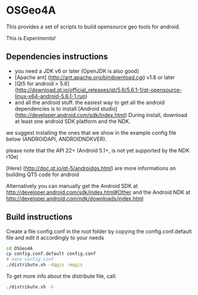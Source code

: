 OSGeo4A
==========

This provides a set of scripts to build opensource geo tools for android.

This is *Experimental*

Dependencies instructions
-----------
- you need a JDK v6 or later (OpenJDK is also good)
- [Apache ant] (http://ant.apache.org/bindownload.cgi) v1.8 or later
- [Qt5 for android > 5.6]
(http://download.qt.io/official_releases/qt/5.6/5.6.1-1/qt-opensource-linux-x64-android-5.6.1-1.run)
- and all the android stuff. the easiest way to get all the android dependencies
is to install [Android studio] (http://developer.android.com/sdk/index.html)
During install, download at least one android SDK platform and the NDK.

we suggest installing the ones that we show in the example config file below
(ANDROIDAPI, ANDROIDNDKVER).

please note that the API 22+ (Android 5.1+, is not yet supported by the NDK r10e)

[Here] (http://doc.qt.io/qt-5/androidgs.html) are more informations on building QT5
code for android

Alternatively you can manually get the Android SDK at
http://developer.android.com/sdk/index.html#Other and the Android NDK at
http://developer.android.com/ndk/downloads/index.html

Build instructions
-----------
Create a file config.conf in the root folder by copying the config.conf.default
 file and edit it accordingly to your needs 
```sh
cd OSGeo4A
cp config.conf.default config.conf
# nano config.conf
./distribute.sh -dqgis -mqgis
```

To get more info about the distribute file, call:
```sh
./distribute.sh -h
```

